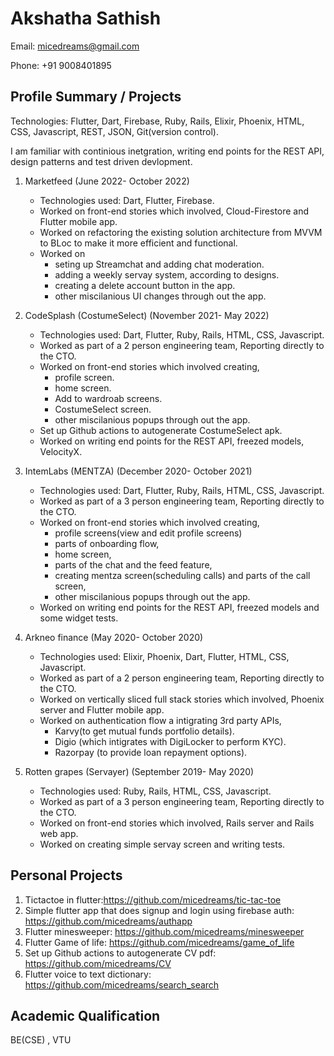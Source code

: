 # Akshatha Sathish

Email: micedreams@gmail.com

Phone: +91 9008401895

## Profile Summary / Projects

Technologies: Flutter, Dart, Firebase, Ruby, Rails, Elixir, Phoenix, HTML, CSS, Javascript, REST, JSON, Git(version control).

I am familiar with continious inetgration, writing end points for the REST API, design patterns and test driven devlopment.

1. Marketfeed (June 2022- October 2022)
   * Technologies used:  Dart, Flutter, Firebase.
   * Worked on front-end stories which involved, Cloud-Firestore and Flutter mobile app.
   * Worked on refactoring the existing solution architecture from MVVM to BLoc to make it more efficient and functional.
   * Worked on
      * seting up Streamchat and adding chat moderation.
      * adding a weekly servay system, according to designs.
      * creating a delete account button in the app.
      * other miscilanious UI changes through out the app. 

1. CodeSplash (CostumeSelect) (November 2021- May 2022)
   * Technologies used:  Dart, Flutter, Ruby, Rails, HTML, CSS, Javascript.
   * Worked as part of a 2 person engineering team, Reporting directly to the CTO.
   * Worked on front-end stories which involved creating, 
      * profile screen.
      * home screen.
      * Add to wardroab screens.
      * CostumeSelect screen.
      * other miscilanious popups through out the app. 
   * Set up Github actions to autogenerate CostumeSelect apk.
   * Worked on writing end points for the REST API, freezed models, VelocityX.
   
1. IntemLabs (MENTZA) (December 2020- October 2021)
   * Technologies used:  Dart, Flutter, Ruby, Rails, HTML, CSS, Javascript.
   * Worked as part of a 3 person engineering team, Reporting directly to the CTO.
   * Worked on front-end stories which involved creating, 
      * profile screens(view and edit profile screens)
      * parts of onboarding flow,
      * home screen, 
      * parts of the chat and the feed feature, 
      * creating mentza screen(scheduling calls) and parts of the call screen,
      * other miscilanious popups through out the app. 
   * Worked on writing end points for the REST API, freezed models and some widget tests. 
   
1. Arkneo finance (May 2020- October 2020)
   * Technologies used: Elixir, Phoenix, Dart, Flutter, HTML, CSS, Javascript.
   * Worked as part of a 2 person engineering team, Reporting directly to the CTO.
   * Worked on vertically sliced full stack stories which involved, Phoenix server and Flutter mobile app.
   * Worked on authentication flow a intigrating 3rd party APIs,
      * Karvy(to get mutual funds portfolio details). 
      * Digio (which intigrates with DigiLocker to perform KYC).
      * Razorpay (to provide loan repayment options).
      
1. Rotten grapes (Servayer) (September 2019- May 2020)
   * Technologies used: Ruby, Rails, HTML, CSS, Javascript.
   * Worked as part of a 3 person engineering team, Reporting directly to the CTO.
   * Worked on front-end stories which involved, Rails server and Rails web app.
   * Worked on creating simple servay screen and writing tests. 

## Personal Projects
1. Tictactoe in flutter:https://github.com/micedreams/tic-tac-toe
1. Simple flutter app that does signup and login using firebase auth: https://github.com/micedreams/authapp 
1. Flutter minesweeper: https://github.com/micedreams/minesweeper
1. Flutter Game of life: https://github.com/micedreams/game_of_life
1. Set up Github actions to autogenerate CV pdf: https://github.com/micedreams/CV
1. Flutter voice to text dictionary: https://github.com/micedreams/search_search

## Academic Qualification
BE(CSE) , VTU 

